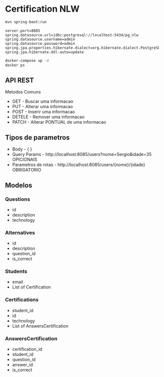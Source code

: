 # Certification NLW

```bash
mvn spring-boot:run
```

```application.properties
server.port=8085
spring.datasource.url=jdbc:postgresql://localhost:5434/pg_nlw
spring.datasource.username=admin
spring.datasource.password=admin
spring.jpa.properties.hibernate.dialect=org.hibernate.dialect.PostgreSQLDialect
spring.jpa.hibernate.ddl-auto=update
```

```bash
docker-compose up -d
docker ps
```

## API REST

Metodos Comuns

- GET - Buscar uma informacao
- PUT - Alterar uma informacao
- POST - Inserir uma informacao
- DETELE - Remover uma informacao
- PATCH - Alterar PONTUAL de uma informacao

## Tipos de parametros

- Body - { }
- Query Params - http://localhost:8085/users?nome=Sergio&idade=35 OPICIONAIS
- Parametros de rotas - http://localhost:8085/users/{nome}/{idade} OBRIGATORIO

## Modelos

### Questions

- id
- description
- technology

### Alternatives

- id
- description
- question_id
- is_correct

### Students

- email
- List of Certification

### Certifications

- student_id
- id
- technology
- List of AnswersCertification

### AnswersCertification

- certification_id
- student_id
- question_id
- answer_id
- is_correct
